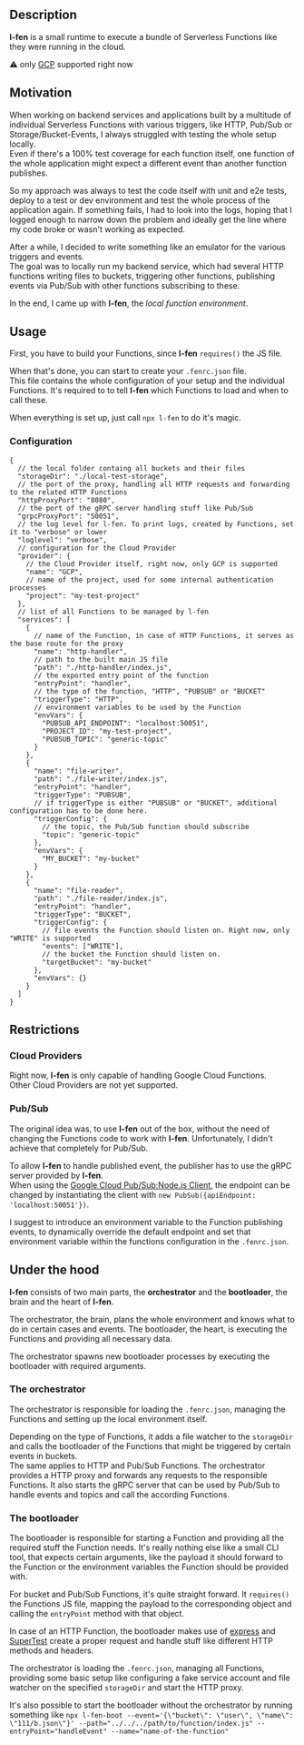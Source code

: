 ## Description

**l-fen** is a small runtime to execute a bundle of Serverless Functions like they were running in the cloud.

:warning: only [GCP](https://cloud.google.com/) supported right now

## Motivation

When working on backend services and applications built by a multitude of individual Serverless Functions with various triggers, like HTTP, Pub/Sub or Storage/Bucket-Events, I always struggled with testing the whole setup locally.  
Even if there's a 100% test coverage for each function itself, one function of the whole application might expect a different event than another function publishes.

So my approach was always to test the code itself with unit and e2e tests, deploy to a test or dev environment and test the whole process of the application again. If something fails, I had to look into the logs, hoping that I logged enough to narrow down the problem and ideally get the line where my code broke or wasn't working as expected.

After a while, I decided to write something like an emulator for the various triggers and events.  
The goal was to locally run my backend service, which had several HTTP functions writing files to buckets, triggering other functions, publishing events via Pub/Sub with other functions subscribing to these.

In the end, I came up with **l-fen**, the _local function environment_.

## Usage

First, you have to build your Functions, since **l-fen** `requires()` the JS file.

When that's done, you can start to create your `.fenrc.json` file.  
This file contains the whole configuration of your setup and the individual Functions.
It's required to to tell **l-fen** which Functions to load and when to call these.

When everything is set up, just call `npx l-fen` to do it's magic.

### Configuration

```jsonc
{
  // the local folder containg all buckets and their files
  "storageDir": "./local-test-storage",
  // the port of the proxy, handling all HTTP requests and forwarding to the related HTTP Functions
  "httpProxyPort": "8080",
  // the port of the gRPC server handling stuff like Pub/Sub
  "grpcProxyPort": "50051",
  // the log level for l-fen. To print logs, created by Functions, set it to "verbose" or lower
  "loglevel": "verbose",
  // configuration for the Cloud Provider
  "provider": {
    // the Cloud Provider itself, right now, only GCP is supported
    "name": "GCP",
    // name of the project, used for some internal authentication processes
    "project": "my-test-project"
  },
  // list of all Functions to be managed by l-fen
  "services": [
    {
      // name of the Function, in case of HTTP Functions, it serves as the base route for the proxy
      "name": "http-handler",
      // path to the built main JS file
      "path": "./http-handler/index.js",
      // the exported entry point of the function
      "entryPoint": "handler",
      // the type of the function, "HTTP", "PUBSUB" or "BUCKET"
      "triggerType": "HTTP",
      // environment variables to be used by the Function
      "envVars": {
        "PUBSUB_API_ENDPOINT": "localhost:50051",
        "PROJECT_ID": "my-test-project",
        "PUBSUB_TOPIC": "generic-topic"
      }
    },
    {
      "name": "file-writer",
      "path": "./file-writer/index.js",
      "entryPoint": "handler",
      "triggerType": "PUBSUB",
      // if triggerType is either "PUBSUB" or "BUCKET", additional configuration has to be done here.
      "triggerConfig": {
        // the topic, the Pub/Sub function should subscribe
        "topic": "generic-topic"
      },
      "envVars": {
        "MY_BUCKET": "my-bucket"
      }
    },
    {
      "name": "file-reader",
      "path": "./file-reader/index.js",
      "entryPoint": "handler",
      "triggerType": "BUCKET",
      "triggerConfig": {
        // file events the Function should listen on. Right now, only "WRITE" is supported
        "events": ["WRITE"],
        // the bucket the Function should listen on.
        "targetBucket": "my-bucket"
      },
      "envVars": {}
    }
  ]
}
```

## Restrictions

### Cloud Providers

Right now, **l-fen** is only capable of handling Google Cloud Functions.  
Other Cloud Providers are not yet supported.

### Pub/Sub

The original idea was, to use **l-fen** out of the box, without the need of changing the Functions code to work with **l-fen**.
Unfortunately, I didn't achieve that completely for Pub/Sub.

To allow **l-fen** to handle published event, the publisher has to use the gRPC server provided by **l-fen**.  
When using the [Google Cloud Pub/Sub:Node.js Client](https://www.npmjs.com/package/@google-cloud/pubsub), the endpoint can be changed by instantiating the client with `new PubSub({apiEndpoint: 'localhost:50051'})`.

I suggest to introduce an environment variable to the Function publishing events, to dynamically override the default endpoint and set that environment variable within the functions configuration in the `.fenrc.json`.

## Under the hood

**l-fen** consists of two main parts, the **orchestrator** and the **bootloader**, the brain and the heart of **l-fen**.

The orchestrator, the brain, plans the whole environment and knows what to do in certain cases and events.
The bootloader, the heart, is executing the Functions and providing all necessary data.

The orchestrator spawns new bootloader processes by executing the bootloader with required arguments.

### The orchestrator

The orchestrator is responsible for loading the `.fenrc.json`, managing the Functions and setting up the local environment itself.

Depending on the type of Functions, it adds a file watcher to the `storageDir` and calls the bootloader of the Functions that might be triggered by certain events in buckets.  
The same applies to HTTP and Pub/Sub Functions. The orchestrator provides a HTTP proxy and forwards any requests to the responsible Functions. It also starts the gRPC server that can be used by Pub/Sub to handle events and topics and call the according Functions.

### The bootloader

The bootloader is responsible for starting a Function and providing all the required stuff the Function needs.
It's really nothing else like a small CLI tool, that expects certain arguments, like the payload it should forward to the Function or the environment variables the Function should be provided with.

For bucket and Pub/Sub Functions, it's quite straight forward. It `requires()` the Functions JS file, mapping the payload to the corresponding object and calling the `entryPoint` method with that object.

In case of an HTTP Function, the bootloader makes use of [express](https://www.npmjs.com/package/express) and [SuperTest](https://www.npmjs.com/package/supertest) create a proper request and handle stuff like different HTTP methods and headers.

The orchestrator is loading the `.fenrc.json`, managing all Functions, providing some basic setup like configuring a fake service account and file watcher on the specified `storageDir` and start the HTTP proxy.

It's also possible to start the bootloader without the orchestrator by running something like
`npx l-fen-boot --event='{\"bucket\": \"user\", \"name\": \"111/b.json\"}' --path="../../../path/to/function/index.js" --entryPoint="handleEvent" --name="name-of-the-function"`
